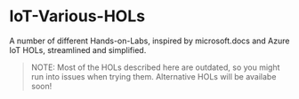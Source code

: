 # IoT-Various-HOLs
A number of different Hands-on-Labs, inspired by microsoft.docs and Azure IoT HOLs, streamlined and simplified.
> NOTE: Most of the HOLs described here are outdated, so you might run into issues when trying them. Alternative HOLs will be availabe soon!

